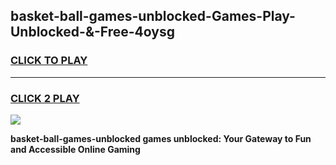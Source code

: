 
## basket-ball-games-unblocked-Games-Play-Unblocked-&-Free-4oysg
<h3>
<a href="https://premium76.site?title=basket-ball-games-unblocked&ref=24A">CLICK TO PLAY</a></h3>
<hr>

<h3>
<a href="https://premium76.site?title=basket-ball-games-unblocked&ref=24A">CLICK 2 PLAY</a>
  
</h3>

<a href="https://premium76.site?title=basket-ball-games-unblocked&ref=24A"><img src="https://clearcache.store/games.png"></a>


**basket-ball-games-unblocked games unblocked: Your Gateway to Fun and Accessible Online Gaming**
